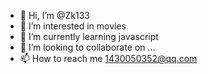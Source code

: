 - 👋 Hi, I’m @Zk133
- 👀 I’m interested in movies
- 🌱 I’m currently learning javascript
- 💞️ I’m looking to collaborate on ...
- 📫 How to reach me 1430050352@qq.com

<!---
Zk133/Zk133 is a ✨ special ✨ repository because its `README.md` (this file) appears on your GitHub profile.
You can click the Preview link to take a look at your changes.
--->
